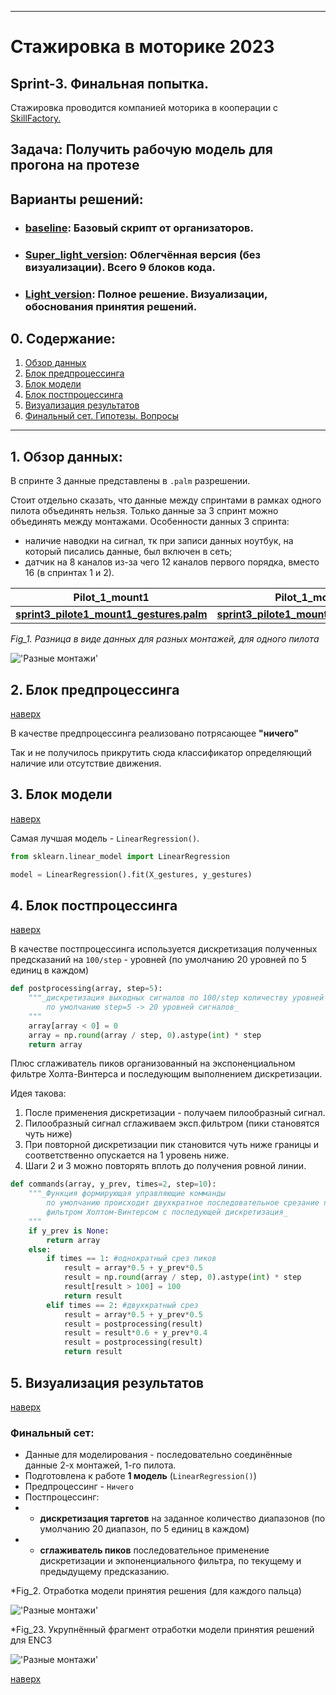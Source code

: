 ***
# Стажировка в моторике 2023

## **Sprint-3**. Финальная попытка.

Стажировка проводится компанией моторика в кооперации с [SkillFactory.](https://skillfactory.ru/)

## **Задача**: Получить рабочую модель для прогона на протезе

## Варианты решений:

* ### [**baseline**](https://github.com/hoittoken/Python/blob/master/Py/Projects/progect_motorica/Sprint%203/Read%20data%20and%20Inference.ipynb "От организаторов"): Базовый скрипт от организаторов.

* ### [**Super_light_version**](https://github.com/hoittoken/Python/blob/master/Py/Projects/progect_motorica/Sprint%203/_super%20short%20solution%20Mike_A_palm_readable.ipynb "Для практической пробы"): Облегчённая версия (без визуализации). Всего 9 блоков кода.

* ### [**Light_version**](https://github.com/hoittoken/Python/blob/master/Py/Projects/progect_motorica/Sprint%203/light_ver_sprint_3_Aubakirov.ipynb "Подготовка к Q&A сессии"): Полное решение. Визуализации, обоснования принятия решений.

## 0. Содержание:

1. [Обзор данных](#1-обзор-данных)
2. [Блок предпроцессинга](#2-блок-предпроцессинга)
3. [Блок модели](#3-блок-модели)
4. [Блок постпроцессинга](#4-блок-постпроцессинга)
5. [Визуализация результатов](#5-визуализация-результатов)
6. [Финальный сет. Гипотезы. Вопросы](#6-финальный-сет-гипотезы-вопросы)

***
## **1. Обзор данных**:

В спринте 3 данные представлены в `.palm` разрешении.

Стоит отдельно сказать, что данные между спринтами в рамках одного пилота объединять нельзя.
Только данные за 3 спринт можно объединять между монтажами.
Особенности данных 3 спринта:
- наличие наводки на сигнал, тк при записи данных ноутбук, на который писались данные, был включен в сеть;
- датчик на 8 каналов из-за чего 12 каналов первого порядка, вместо 16 (в спринтах 1 и 2).

| **Pilot_1_mount1** | **Pilot_1_mount2** |
| - | - |
| [**sprint3_pilote1_mount1_gestures.palm**](https://github.com/hoittoken/Python/blob/master/Py/Projects/progect_motorica/Sprint%203/sprint3_pilote1_mount1_gestures.palm.protocol.csv "Первый монтаж") | [**sprint3_pilote1_mount2_gestures.palm**](https://github.com/hoittoken/Python/blob/master/Py/Projects/progect_motorica/Sprint%203/sprint3_pilote1_mount2_gestures.palm.protocol.csv "Второй монтаж") |


*Fig_1. Разница в виде данных для разных монтажей, для одного пилота*

!['Разные монтажи'](https://github.com/hoittoken/Python/blob/master/Py/Projects/progect_motorica/Sprint%203/Figure%200.png)

## 2. Блок предпроцессинга

[наверх](#0-содержание)

В качестве предпроцессинга реализовано потрясающее **"ничего"**

Так и не получилось прикрутить сюда классификатор определяющий наличие или отсутствие движения.

## 3. Блок модели

[наверх](#0-содержание)

Самая лучшая модель - `LinearRegression()`.

```python
from sklearn.linear_model import LinearRegression

model = LinearRegression().fit(X_gestures, y_gestures)
```

## 4. Блок постпроцессинга

[наверх](#0-содержание)

В качестве постпроцессинга используется дискретизация полученных предсказаний на `100/step` - уровней (по умолчанию 20 уровней по 5 единиц в каждом)

```python
def postprocessing(array, step=5):
    """_дискретизация выходных сигналов по 100/step количеству уровней
        по умолчанию step=5 -> 20 уровней сигналов_
    """
    array[array < 0] = 0
    array = np.round(array / step, 0).astype(int) * step
    return array
```

Плюс сглаживатель пиков организованный на экспоненциальном фильтре Холта-Винтерса и последующим выполнением дискретизации.

Идея такова:

1. После применения дискретизации - получаем пилообразный сигнал.
2. Пилообразный сигнал сглаживаем эксп.фильтром (пики становятся чуть ниже)
3. При повторной дискретизации пик становится чуть ниже границы и соответственно опускается на 1 уровень ниже.
4. Шаги 2 и 3 можно повторять вплоть до получения ровной линии.

```python
def commands(array, y_prev, times=2, step=10):
    """_Функция формирующая управляющие комманды
        по умолчанию происходит двухкратное последовательное срезание пиков 
        фильтром Холтом-Винтерсом с последующей дискретизация_        
    """
    if y_prev is None:
        return array
    else:
        if times == 1: #однократный срез пиков
            result = array*0.5 + y_prev*0.5
            result = np.round(array / step, 0).astype(int) * step
            result[result > 100] = 100
            return result
        elif times == 2: #двухкратный срез
            result = array*0.5 + y_prev*0.5
            result = postprocessing(result)
            result = result*0.6 + y_prev*0.4
            result = postprocessing(result)
            return result
```

## 5. Визуализация результатов

[наверх](#0-содержание)

### Финальный сет:

* Данные для моделирования - последовательно соединённые данные 2-х монтажей, 1-го пилота.
* Подготовлена к работе **1 модель** (`LinearRegression()`)
* Предпроцессинг - `Ничего`
* Постпроцессинг:
* * **дискретизация таргетов** на заданное количество диапазонов (по умолчанию 20 диапазон, по 5 единиц в каждом) 
* * **сглаживатель пиков** последовательное применение дискретизации и экпоненциального фильтра, по текущему и предыдущему предсказанию.

*Fig_2. Отработка модели принятия решения (для каждого пальца)

!['Разные монтажи'](https://github.com/hoittoken/Python/blob/master/Py/Projects/progect_motorica/Sprint%203/Figure%202.png)

*Fig_23. Укрупнённый фрагмент отработки модели принятия решений для ENC3

!['Разные монтажи'](https://github.com/hoittoken/Python/blob/master/Py/Projects/progect_motorica/Sprint%203/Figure%201.png)


[наверх](#0-содержание)